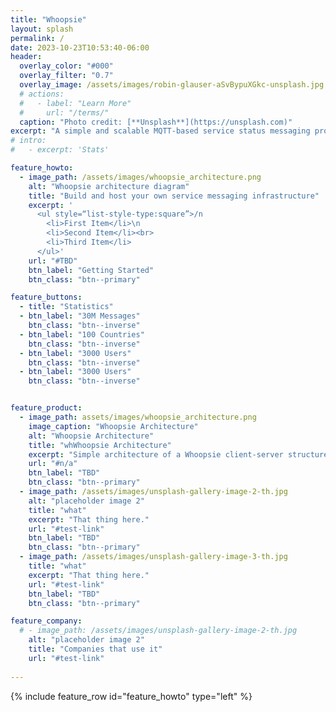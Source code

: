 ```yaml
---
title: "Whoopsie"
layout: splash
permalink: /
date: 2023-10-23T10:53:40-06:00
header:
  overlay_color: "#000"
  overlay_filter: "0.7"
  overlay_image: /assets/images/robin-glauser-aSvBypuXGkc-unsplash.jpg
  # actions:
  #   - label: "Learn More"
  #     url: "/terms/"
  caption: "Photo credit: [**Unsplash**](https://unsplash.com)"
excerpt: "A simple and scalable MQTT-based service status messaging protocol with integrated serialization"
# intro: 
#   - excerpt: 'Stats'

feature_howto:
  - image_path: /assets/images/whoopsie_architecture.png
    alt: "Whoopsie architecture diagram"
    title: "Build and host your own service messaging infrastructure"
    excerpt: '
      <ul style=“list-style-type:square”>/n
        <li>First Item</li>\n
        <li>Second Item</li><br>
        <li>Third Item</li>
      </ul>'
    url: "#TBD"
    btn_label: "Getting Started"
    btn_class: "btn--primary"

feature_buttons:
  - title: "Statistics"
  - btn_label: "30M Messages"
    btn_class: "btn--inverse"
  - btn_label: "100 Countries"
    btn_class: "btn--inverse"
  - btn_label: "3000 Users"
    btn_class: "btn--inverse"
  - btn_label: "3000 Users"
    btn_class: "btn--inverse"


feature_product:
  - image_path: assets/images/whoopsie_architecture.png
    image_caption: "Whoopsie Architecture"
    alt: "Whoopsie Architecture"
    title: "whWhoopsie Architecture"
    excerpt: "Simple architecture of a Whoopsie client-server structure"
    url: "#n/a"
    btn_label: "TBD"
    btn_class: "btn--primary"
  - image_path: /assets/images/unsplash-gallery-image-2-th.jpg
    alt: "placeholder image 2"
    title: "what"
    excerpt: "That thing here."
    url: "#test-link"
    btn_label: "TBD"
    btn_class: "btn--primary"
  - image_path: /assets/images/unsplash-gallery-image-3-th.jpg
    title: "what"
    excerpt: "That thing here."
    url: "#test-link"
    btn_label: "TBD"
    btn_class: "btn--primary"

feature_company:
  # - image_path: /assets/images/unsplash-gallery-image-2-th.jpg
    alt: "placeholder image 2"
    title: "Companies that use it"
    url: "#test-link" 
 
---
```


{% include feature_row id="feature_howto" type="left" %}
<!-- {% include feature_row_button id="feature_buttons" type="center"%} -->
<!-- {% include feature_row id="feature_product" %} -->
<!-- {% include feature_row id="feature_company" type="right" %} -->
<!-- {% include client-slider.html id="feature_company" %} -->
